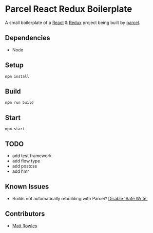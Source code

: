 # Parcel React Redux Boilerplate

A small boilerplate of a [React](https://reactjs.org/) & [Redux](https://redux.js.org/) project being built by [parcel](https://parceljs.org/).

## Dependencies

* Node

## Setup

`npm install`

## Build

`npm run build`

## Start

`npm start`

## TODO

* add test framework
* add flow type
* add postcss
* add hmr

## Known Issues

* Builds not automatically rebuilding with Parcel? [Disable 'Safe Write'](https://github.com/parcel-bundler/parcel/issues/221)

## Contributors

* [Matt Rowles](https://www.github.com/mrowles)
